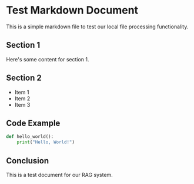 # Test Markdown Document

This is a simple markdown file to test our local file processing functionality.

## Section 1

Here's some content for section 1.

## Section 2

- Item 1
- Item 2
- Item 3

## Code Example

```python
def hello_world():
    print("Hello, World!")
```

## Conclusion

This is a test document for our RAG system.

